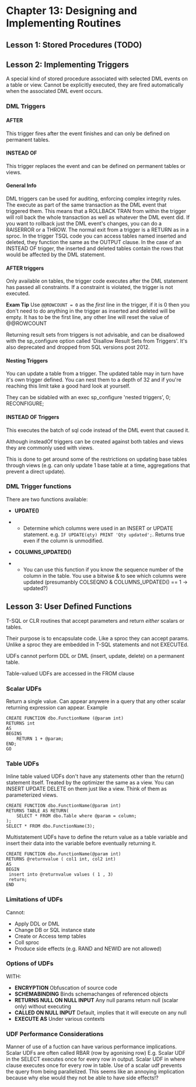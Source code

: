 # Chapter 13: Designing and Implementing Routines
## Lesson 1: Stored Procedures (TODO)

## Lesson 2: Implementing Triggers
A special kind of stored procedure associated with selected DML events on a table or view. Cannot be explicitly executed, they are fired automatically when the associated DML event occurs.

### DML Triggers
#### AFTER
This trigger fires after the event finishes and can only be defined on permanent tables.

#### INSTEAD OF
This trigger replaces the event and can be defined on permanent tables or views.

#### General Info
DML triggers can be used for auditing, enforcing complex integrity rules.
The execute as part of the same transaction as the DML event that triggered them. This means that a ROLLBACK TRAN from within the trigger will roll back the whole transaction as well as whatever the DML event did.
If you want to rollback just the DML event's changes, you can do a RAISERROR or a THROW.
The normal exit from a trigger is a RETURN as in a sproc.
In the trigger TSQL code you can access tables named inserted and deleted, they function the same as the OUTPUT clause.
In the case of an INSTEAD OF trigger, the inserted and deleted tables contain the rows that would be affected by the DML statement.

#### AFTER triggers
Only available on tables, the trigger code executes after the DML statement has passed all constraints. If a constraint is violated, the trigger is not executed.

**Exam Tip**
Use `@@ROWCOUNT = 0` as the *first* line in the trigger, if it is 0 then you don't need to do anything in the trigger as inserted and deleted will be empty. It has to be the first line, any other line will reset the value of @@ROWCOUNT

Returning result sets from triggers is not advisable, and can be disallowed with the sp_configure option called 'Disallow Result Sets from Triggers'. It's also deprecated and dropped from SQL versions post 2012.

#### Nesting Triggers
You can update a table from a trigger. The updated table may in turn have it's own trigger defined. You can nest them to a depth of 32 and if you're reaching this limit take a good hard look at yourself.

They can be sidabled with an exec sp_configure 'nested triggers', 0; RECONFIGURE;

#### INSTEAD OF Triggers
This executes the batch of sql code instead of the DML event that caused it.

Although insteadOf triggers can be created against both tables and views they are commonly used with views.

This is done to get around some of the restrictions on updating base tables through views (e.g. can only update 1 base table at a time, aggregations that prevent a direct update). 

### DML Trigger functions
There are two functions available:
* **UPDATE()**
* * Determine which columns were used in an INSERT or UPDATE statement. e.g. `IF UPDATE(qty) PRINT 'Qty updated';`. Returns true even if the column is unmodified.

* **COLUMNS_UPDATED()** 
* * You can use this function if you know the sequence number of the column in the table. You use a bitwise & to see which columns were updated (presumanbly COLSEQNO & COLUMNS_UPDATED() == 1 -> updated?)


## Lesson 3: User Defined Functions
T-SQL or CLR routines that accept parameters and return *either* scalars or tables.

Their purpose is to encapsulate code.
Like a sproc they can accept params. Unlike a sproc they are embedded in T-SQL statements and not EXECUTEd.

UDFs cannot perform DDL or DML (insert, update, delete) on a permanent table.

Table-valued UDFs are accessed in the FROM clause

### Scalar UDFs
Return a single value.
Can appear anywere in a query that any other scalar returning expression can appear.
Example
```
CREATE FUNCTION dbo.FunctionName (@param int)
RETURNS int
AS 
BEGINS
    RETURN 1 + @param;
END;
GO
```

### Table UDFs
Inline table valued UDFs don't have any statements other than the return() statement itself.
Treated by the optimizer the same as a view.
You can INSERT UPDATE DELETE on them just like a view.
Think of them as parameterized views.

```
CREATE FUNCTION dbo.FunctionName(@param int)
RETURNS TABLE AS RETURN(
    SELECT * FROM dbo.Table where @param = column;
);
SELECT * FROM dbo.FunctionName(3);
```

Multistatement UDFs have to define the return value as a table variable and insert their data into the variable before eventually returning it.

```
CREATE FUNCTION dbo.FunctionName(@param int)
RETURNS @returnvalue ( col1 int, col2 int)
AS
BEGIN
 insert into @returnvalue values ( 1 , 3)
 return;
END
```

### Limitations of UDFs
Cannot:
* Apply DDL or DML
* Change DB or SQL instance state
* Create or Access temp tables
* Coll sproc
* Produce side effects (e.g. RAND and NEWID are not allowed)

### Options of UDFs
WITH:
* **ENCRYPTION** Obfuscation of source code
* **SCHEMABINDING** Binds schemachanges of referenced objects
* **RETURNS NULL ON NULL INPUT** Any null params return null (scalar only) without executing
* **CALLED ON NULL INPUT** Default, implies that it will execute on any null
* **EXECUTE AS** Under various contexts

### UDF Performance Considerations
Manner of use of a fuction can have various performance implications.
Scalar UDFs are often called RBAR (row by agonising row)
E.g. Scalar UDF in the SELECT executes once for every row in output. Scalar UDF in where clause executes once for every row in table.
Use of a scalar udf prevents the query from being parallelized. This seems like an annoying implication because why else would they not be able to have side effects!? 